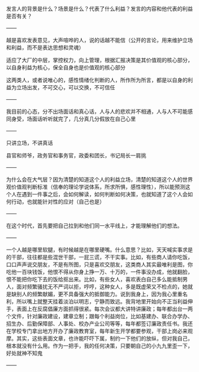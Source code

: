 发言人的背景是什么？场景是什么？代表了什么利益？发言的内容和他代表的利益是否有关？

——

越是喜欢发表意见，大声喧哗的人，说的话越不能信（公开的言论，用来维护立场和利益，而不是表达思想和灵魂）

适应了大厂的中层，掌控权力，向上管理，根据汇报决策是其价值观的核心部分，以自身利益为核心，保全自身也是价值观的核心部分

这两类人，或者说唯心的，感性情绪化判断的人，所作所为所言，都是以自身的利益为立场出发，不可交心，可以交换，不可信任

——

我目前的心态，分不出场面话和真心话，人与人的悲欢并不相通，人与人不可能感同身受，场面话听听就完了，几分真几分假放在自己心里

——

只讲立场，不讲真话

县官和师爷，政务官和事务官，政委和团长，书记局长一肩挑

——

为什么会在大气层？因为清楚的知道这个人的利益立场，清楚的知道这个人的世界观价值观判断标准（信奉的理论学说体系，所求所惧，感性理性），所以能预测这个人在遇到一件事之后，会如何解读，如何判断如何决策，也就知道了这个人会如何行动，也就能针对性的应对（自己也是）

——

在这个时代，首先要把自己拉到和他们同一水平线上，才能理解他们的想法。

——

一个人越是哪里软腿，有时候越是在哪里硬嘴。什么意思？比如，天天喊实事求是的干部，往往都是些混世干部，一屁三谎，不干实事。比如，有些商人请你吃饭，口口声声说交朋友，不是有所图，只是喜欢交朋友，这类商人其实最唯利是图，你吃他一百块钱饭，他恨不得从你身上挣一万、十万的，一件事没办成，他就翻脸，恨不能把你吃下去的饭给抠出来。比如，有些女人，喜欢表白自己多么能抵制男人，面对频繁骚扰无不严词以拒，哼哼，这种女人，多是既虚荣又不检点的，她就是缺别人的频繁献媚，更不具备强大的抵御能力。说到我身上，因为我心里重名利，所以嘴上就整天挂着淡泊以明志，宁静而致远。我背地里开始向不正当利益伸手，表面上在反腐倡廉方面抓得很紧。每次会议都大讲特讲廉政；每年都出台一两个文件，针对廉政建设，建章立制；跟每个利益岗位，比如基建办、联合办学办、招生办、后勤保障部、人事处、校办产业公司等等，每年都签订廉政责任书。我还在学校专门拿出地方开办了廉政教育室，每年新生开学都要参观，干部上岗必来观摩。其实，这些表面文章，也许能吓吓下属，制约一下他们的放纵，但对我自己，根本就没有什么用。作为一把手，我的任何决策，只要朝自己的小九九里歪一下，好处就神不知鬼

——

